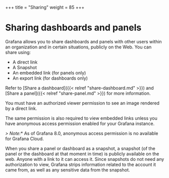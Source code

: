 +++
title = "Sharing"
weight = 85
+++

# Sharing dashboards and panels

Grafana allows you to share dashboards and panels with other users within an organization and in certain situations, publicly on the Web. You can share using:
- A direct link
- A Snapshot
- An embedded link (for panels only)
- An export link (for dashboards only)

Refer to [Share a dashboard]({{< relref "share-dashboard.md" >}}) and [Share a panel]({{< relref "share-panel.md" >}}) for more information.

You must have an authorized viewer permission to see an image rendered by a direct link.

The same permission is also required to view embedded links unless you have anonymous access permission enabled for your Grafana instance. 

*> Note:** As of Grafana 8.0, anonymous access permission is no available for Grafana Cloud.

When you share a panel or dashboard as a snapshot, a snapshot (of the panel or the dashboard at that moment in time) is publicly available on the web. Anyone with a link to it can access it. Since snapshots do not need any authorization to view, Grafana strips information related to the account it came from, as well as any sensitive data from the snapshot.
